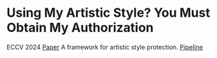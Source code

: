 # Using My Artistic Style? You Must Obtain My Authorization
ECCV 2024 [Paper](https://link.springer.com/chapter/10.1007/978-3-031-73016-0_18)
A framework for artistic style protection.
[Pipeline](images/example.png)

